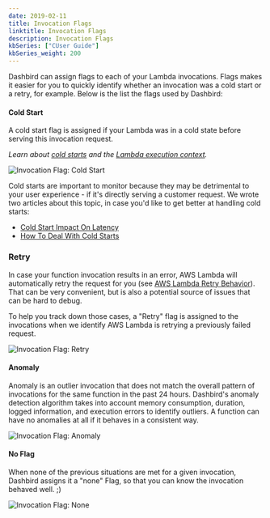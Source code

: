 ```yaml
---
date: 2019-02-11
title: Invocation Flags
linktitle: Invocation Flags
description: Invocation Flags
kbSeries: ["CUser Guide"]
kbSeries_weight: 200
---
```



Dashbird can assign flags to each of your Lambda invocations. Flags makes it easier for you to quickly identify whether an invocation was a cold start or a retry, for example. Below is the list the flags used by Dashbird:


#### Cold Start

A cold start flag is assigned if your Lambda was in a cold state before serving this invocation request.

_Learn about <a href="/blog/cold-starts-impact/">cold starts</a> and the <a href="https://docs.aws.amazon.com/lambda/latest/dg/running-lambda-code.html">Lambda execution context</a>._

![Invocation Flag: Cold Start](/images/docs/invocation-flag-cold-start.png)

Cold starts are important to monitor because they may be detrimental to your user experience - if it's directly serving a customer request. We wrote two articles about this topic, in case you'd like to get better at handling cold starts:

- <a href="/blog/cold-starts-impact/">Cold Start Impact On Latency</a>
- <a href="/blog/how-to-deal-with-cold-starts/">How To Deal With Cold Starts</a>


### Retry

In case your function invocation results in an error, AWS Lambda will automatically retry the request for you (see <a href="https://docs.aws.amazon.com/lambda/latest/dg/retries-on-errors.html">AWS Lambda Retry Behavior</a>). That can be very convenient, but is also a potential source of issues that can be hard to debug.

To help you track down those cases, a "Retry" flag is assigned to the invocations when we identify AWS Lambda is retrying a previously failed request.

![Invocation Flag: Retry](/images/docs/invocation-flag-retry.png)


#### Anomaly

Anomaly is an outlier invocation that does not match the overall pattern of invocations for the same function in the past 24 hours. Dashbird's anomaly detection algorithm takes into account memory consumption, duration, logged information, and execution errors to identify outliers. A function can have no anomalies at all if it behaves in a consistent way.

![Invocation Flag: Anomaly](/images/docs/invocation-flag-anomaly.png)


#### No Flag

When none of the previous situations are met for a given invocation, Dashbird assigns it a "none" Flag, so that you can know the invocation behaved well. ;)

![Invocation Flag: None](/images/docs/invocation-flag-none.png)

